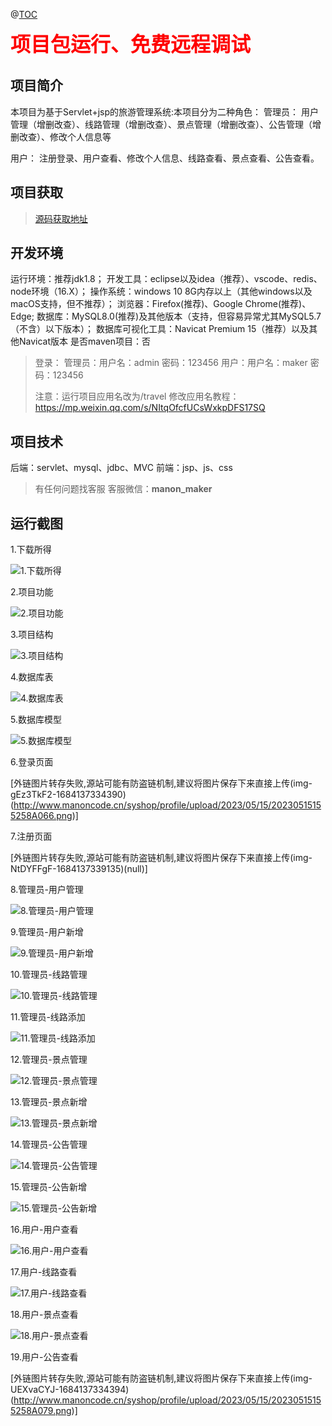 
@[TOC](基于Servlet+jsp的旅游管理系统)

 <font color='red' size='6'>**项目包运行、免费远程调试**</font>

## 项目简介
本项目为基于Servlet+jsp的旅游管理系统:本项目分为二种角色：
管理员：
用户管理（增删改查）、线路管理（增删改查）、景点管理（增删改查）、公告管理（增删改查）、修改个人信息等

用户：
注册登录、用户查看、修改个人信息、线路查看、景点查看、公告查看。


## 项目获取
> [源码获取地址](http://www.manoncode.cn/details?id=135)

 
## 开发环境

运行环境：推荐jdk1.8；
开发工具：eclipse以及idea（推荐）、vscode、redis、node环境（16.X）；
操作系统：windows 10 8G内存以上（其他windows以及macOS支持，但不推荐）；
浏览器：Firefox(推荐)、Google Chrome(推荐)、Edge;
数据库：MySQL8.0(推荐)及其他版本（支持，但容易异常尤其MySQL5.7（不含）以下版本）；
数据库可视化工具：Navicat Premium 15（推荐）以及其他Navicat版本
是否maven项目：否

>登录：
管理员：用户名：admin 密码：123456
用户：用户名：maker 密码：123456
>
>注意：运行项目应用名改为/travel
修改应用名教程：https://mp.weixin.qq.com/s/NItqOfcfUCsWxkpDFS17SQ

## 项目技术

后端：servlet、mysql、jdbc、MVC
前端：jsp、js、css



> 有任何问题找客服
客服微信：**manon_maker**
## 运行截图


  1.下载所得 

![1.下载所得](https://img-blog.csdnimg.cn/img_convert/2259c9a77064155fd3718f7ad3b7dc8a.png)

  2.项目功能 

![2.项目功能](https://img-blog.csdnimg.cn/img_convert/f5b343f59e40f3fa52901169d9e527aa.png)

  3.项目结构 

![3.项目结构](https://img-blog.csdnimg.cn/img_convert/f84723d59eee1ba7ec30020533ff7502.png)

  4.数据库表 

![4.数据库表](https://img-blog.csdnimg.cn/img_convert/5128997f28af73016b11ee8229151b82.png)

  5.数据库模型 

![5.数据库模型](https://img-blog.csdnimg.cn/img_convert/3dd481aed37b5073fe21701b6c3153b4.png)

  6.登录页面 

[外链图片转存失败,源站可能有防盗链机制,建议将图片保存下来直接上传(img-gEz3TkF2-1684137334390)(http://www.manoncode.cn/syshop/profile/upload/2023/05/15/20230515155258A066.png)]

  7.注册页面 

[外链图片转存失败,源站可能有防盗链机制,建议将图片保存下来直接上传(img-NtDYFFgF-1684137339135)(null)]

  8.管理员-用户管理 

![8.管理员-用户管理](https://img-blog.csdnimg.cn/img_convert/dcb13bb53c9841c4a159823ecadf137a.png)

  9.管理员-用户新增 

![9.管理员-用户新增](https://img-blog.csdnimg.cn/img_convert/6e5149c8ff08c12396782b2407893153.png)

  10.管理员-线路管理 

![10.管理员-线路管理](https://img-blog.csdnimg.cn/img_convert/cfb43df420e45926741303679774e8db.png)

  11.管理员-线路添加 

![11.管理员-线路添加](https://img-blog.csdnimg.cn/img_convert/4c0670f6a59ea1be5c387ad4bbcfd63b.png)

  12.管理员-景点管理 

![12.管理员-景点管理](https://img-blog.csdnimg.cn/img_convert/9897ed9aed5d7f2f77981dc8b9624d0a.png)

  13.管理员-景点新增 

![13.管理员-景点新增](https://img-blog.csdnimg.cn/img_convert/0ced6b1712662de55ac300b0449a976f.png)

  14.管理员-公告管理 

![14.管理员-公告管理](https://img-blog.csdnimg.cn/img_convert/e4de56f6d7d3b1274db52463f7d99018.png)

  15.管理员-公告新增 

![15.管理员-公告新增](https://img-blog.csdnimg.cn/img_convert/848411b5d511df836cf5b6f367656f02.png)

  16.用户-用户查看 

![16.用户-用户查看](https://img-blog.csdnimg.cn/img_convert/065136b423680ed387051278a6e60377.png)

  17.用户-线路查看 

![17.用户-线路查看](https://img-blog.csdnimg.cn/img_convert/03ac8f74da6bf8a0caef0241c6f6200d.png)

  18.用户-景点查看 

![18.用户-景点查看](https://img-blog.csdnimg.cn/img_convert/f56649848d91fa4b08a9370b58d634a6.png)

  19.用户-公告查看 

[外链图片转存失败,源站可能有防盗链机制,建议将图片保存下来直接上传(img-UEXvaCYJ-1684137334394)(http://www.manoncode.cn/syshop/profile/upload/2023/05/15/20230515155258A079.png)]
